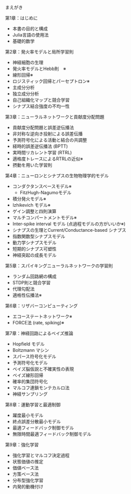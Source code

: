 まえがき

第1章：はじめに
- 本書の目的と構成
- Julia言語の使用法
- 基礎的数学

第2章：発火率モデルと局所学習則
- 神経細胞の生理
- 発火率モデルとHebb則　※
- 線形回帰※
- ロジスティック回帰とパーセプトロン※
- 主成分分析
- 独立成分分析
- 自己組織化マップと競合学習
- シナプス結合強度の不均一性

第3章：ニューラルネットワークと貢献度分配問題
- 貢献度分配問題と誤差逆伝播法
- 非対称な逆向き投射による誤差伝播
- 予測符号化による活動と結合の共調整
- 経時的誤差逆伝播法 (BPTT)
- 実時間リカレント学習 (RTRL)
- 適格度トレースによるRTRLの近似※
- 摂動を用いた学習則

第4章：ニューロンとシナプスの生物物理学的モデル
- コンダクタンスベースモデル※
  - FitzHugh-Nagumoモデル
- 積分発火モデル※
- Izhikevich モデル※
- ゲイン調整と四則演算
- マルチコンパートメントモデル※
- Inter-spike interval モデル (点過程モデルの方がいいか※)
- シナプスの生理とCurrent/Conductance-based シナプス
- 指数関数型シナプスモデル
- 動力学シナプスモデル
- 短期的シナプス可塑性
- 神経突起の成長モデル

第5章：スパイキングニューラルネットワークの学習則
- ランダム回路網の構成
- STDP則と競合学習
- 代理勾配法
- 適格性伝播法※

第6章：リザバーコンピューティング
- エコーステートネットワーク※
- FORCE法 (rate, spiking)※

第7章：神経回路によるベイズ推論
- Hopfield モデル
- Boltzmann マシン
- スパース符号化モデル
- 予測符号化モデル
- ベイズ脳仮説と不確実性の表現
- ベイズ線形回帰
- 確率的集団符号化
- マルコフ連鎖モンテカルロ法
- 神経サンプリング

第8章：運動学習と最適制御
- 躍度最小モデル
- 終点誤差分散最小モデル
- 最適フィードバック制御モデル
- 無限時間最適フィードバック制御モデル

第9章：強化学習
- 強化学習とマルコフ決定過程
- 状態価値の推定
- 価値ベース法
- 方策ベース法
- 分布型強化学習
- 内発的動機付け